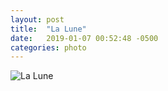```yaml
---
layout: post
title:  "La Lune"
date:   2019-01-07 00:52:48 -0500
categories: photo
---
```


![La Lune](https://dl.dropboxusercontent.com/s/y2twpw4psitrbdr/DSC_7947.JPG)
